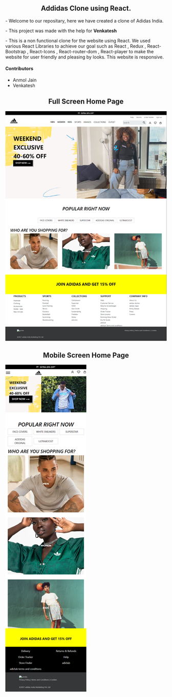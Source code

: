 <h2 align="center">Addidas Clone using React.</h2>
<p>- Welcome to our repositary, here we have created a clone of Adidas India.</p>
<p>- This project was made with the help for <strong>Venkatesh</strong></p>
<p>- This is a non functional clone for the website using React. We used various React Libraries to achieve our goal such as React , Redux , React-Bootstrap , React-Icons , React-router-dom , React-player to make the website for user friendly and pleasing by looks. This website is responsive. </p>
<h4 >Contributors</h4>
<ul>
<li>Anmol Jain</li>
<li>Venkatesh</li>
</ul>
<h2 align="center">Full Screen Home Page</h2>
<img src="Adidas-1.png">
<h2 align="center">Mobile Screen Home Page</h2>
<img align="center" src="Adidas-2.png">
